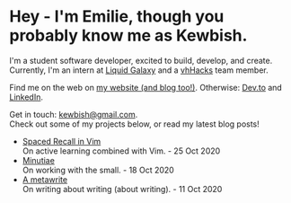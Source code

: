 # Hey - I'm Emilie, though you probably know me as Kewbish. 
I'm a student software developer, excited to build, develop, and create. Currently, I'm an intern at [Liquid Galaxy](https://liquidgalaxy.eu) and a [vhHacks](https://vhhacks.ca) team member.

Find me on the web on [my website (and blog too!)](https://kewbish.github.io/). Otherwise: [Dev.to](https://dev.to/kewbish) and [LinkedIn](https://www.linkedin.com/in/kewbish/).

Get in touch: [kewbish@gmail.com](mailto:kewbish@gmail.com).  
Check out some of my projects below, or read my latest blog posts!

<!--bp-->
- [Spaced Recall in Vim](https://kewbi.sh/blog/posts/201025/)  
On active learning combined with Vim. - 25 Oct 2020
- [Minutiae](https://kewbi.sh/blog/posts/201018/)  
On working with the small. - 18 Oct 2020
- [A metawrite](https://kewbi.sh/blog/posts/201011/)  
On writing about writing (about writing). - 11 Oct 2020
